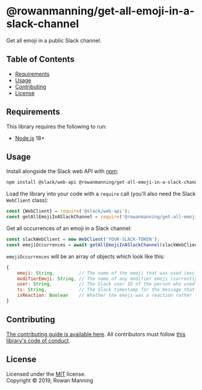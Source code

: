 
# @rowanmanning/get-all-emoji-in-a-slack-channel

Get all emoji in a public Slack channel.


## Table of Contents

  * [Requirements](#requirements)
  * [Usage](#usage)
  * [Contributing](#contributing)
  * [License](#license)


## Requirements

This library requires the following to run:

  * [Node.js](https://nodejs.org/) 18+


## Usage

Install alongside the Slack web API with [npm](https://www.npmjs.com/):

```sh
npm install @slack/web-api @rowanmanning/get-all-emoji-in-a-slack-channel
```

Load the library into your code with a `require` call (you'll also need the Slack `WebClient` class):

```js
const {WebClient} = require('@slack/web-api');
const getAllEmojiInASlackChannel = require('@rowanmanning/get-all-emoji-in-a-slack-channel');
```

Get all occurrences of an emoji in a Slack channel:

```js
const slackWebClient = new WebClient('YOUR-SLACK-TOKEN');
const emojiOccurrences = await getAllEmojiInASlackChannel(slackWebClient, 'YOUR-CHANNEL-ID');
```

`emojiOccurrences` will be an array of objects which look like this:

```js
{
    emoji: String,         // The name of the emoji that was used (excluding wrapping colons)
    modifierEmoji: String, // The name of any modifier emoji (currently only skin-tone modifiers)
    user: String,          // The Slack user ID of the person who used this emoji
    ts: String,            // The Slack timestamp for the message that this emoji appear in
    isReaction: Boolean    // Whether the emoji was a reaction rather than part of the message
}
```


## Contributing

[The contributing guide is available here](docs/contributing.md). All contributors must follow [this library's code of conduct](docs/code_of_conduct.md).


## License

Licensed under the [MIT](LICENSE) license.<br/>
Copyright &copy; 2019, Rowan Manning
